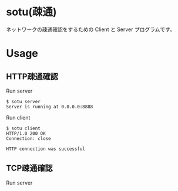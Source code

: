 # sotu(疎通)

ネットワークの疎通確認をするための Client と Server プログラムです。

# Usage

## HTTP疎通確認

Run server

```
$ sotu server
Server is running at 0.0.0.0:8888
```

Run client

```
$ sotu client
HTTP/1.0 200 OK
Connection: close

HTTP connection was successful
```

## TCP疎通確認

Run server

```
```


